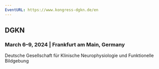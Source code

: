 ```yaml
---
EventURL: https://www.kongress-dgkn.de/en
---
```


## DGKN 

### March 6–9, 2024 | Frankfurt am Main, Germany

Deutsche Gesellschaft für Klinische Neurophysiologie und Funktionelle Bildgebung
